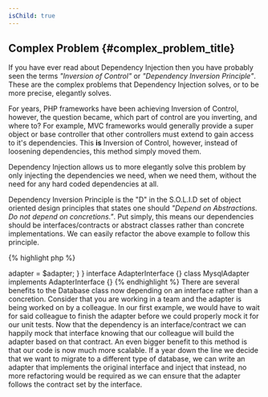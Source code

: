 ```yaml
---
isChild: true
---
```


## Complex Problem {#complex_problem_title}

If you have ever read about Dependency Injection then you have probably seen the terms *"Inversion of Control"* or *"Dependency Inversion Principle"*. 
These are the complex problems that Dependency Injection solves, or to be more precise, elegantly solves.

For years, PHP frameworks have been achieving Inversion of Control, however, the question became, which part of control 
are you inverting, and where to? For example, MVC frameworks would generally provide a super object or base controller that other 
controllers must extend to gain access to it's dependencies. This **is** Inversion of Control, however, instead of loosening 
dependencies, this method simply moved them.

Dependency Injection allows us to more elegantly solve this problem by only injecting the dependencies we need, when we need them, 
without the need for any hard coded dependencies at all.

Dependency Inversion Principle is the "D" in the S.O.L.I.D set of object oriented design principles that states one should 
*"Depend on Abstractions. Do not depend on concretions."*. Put simply, this means our dependencies should be interfaces/contracts or abstract 
classes rather than concrete implementations. We can easily refactor the above example to follow this principle.

{% highlight php %}
<?php
namespace Database;

class Database
{
    protected $adapter;

    public function __construct(AdapterInterface $adapter)
    {
        $this->adapter = $adapter;
    }
}

interface AdapterInterface {}

class MysqlAdapter implements AdapterInterface {}
{% endhighlight %}

There are several benefits to the Database class now depending on an interface rather than a concretion.

Consider that you are working in a team and the adapter is being worked on by a colleague. In our first example, we would have 
to wait for said colleague to finish the adapter before we could properly mock it for our unit tests. Now that the dependency 
is an interface/contract we can happily mock that interface knowing that our colleague will build the adapter based on that contract.

An even bigger benefit to this method is that our code is now much more scalable. If a year down the line we decide that we 
want to migrate to a different type of database, we can write an adapter that implements the original interface and inject that instead, 
no more refactoring would be required as we can ensure that the adapter follows the contract set by the interface.
